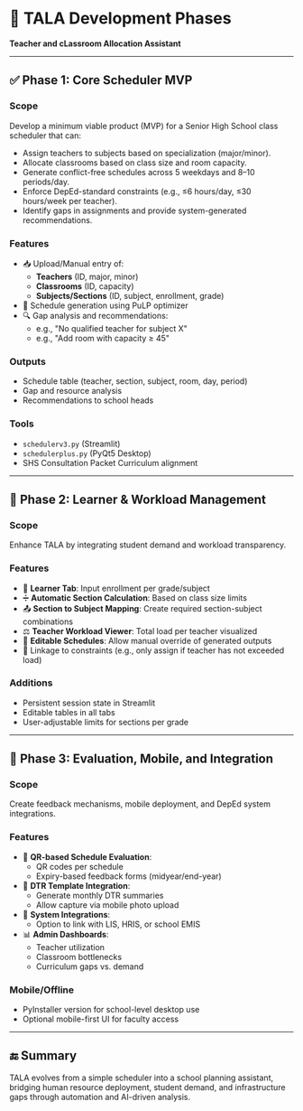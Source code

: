 
# 📘 TALA Development Phases  
**Teacher and cLassroom Allocation Assistant**

---

## ✅ Phase 1: Core Scheduler MVP

### Scope
Develop a minimum viable product (MVP) for a Senior High School class scheduler that can:
- Assign teachers to subjects based on specialization (major/minor).
- Allocate classrooms based on class size and room capacity.
- Generate conflict-free schedules across 5 weekdays and 8–10 periods/day.
- Enforce DepEd-standard constraints (e.g., ≤6 hours/day, ≤30 hours/week per teacher).
- Identify gaps in assignments and provide system-generated recommendations.

### Features
- 📥 Upload/Manual entry of:
  - **Teachers** (ID, major, minor)
  - **Classrooms** (ID, capacity)
  - **Subjects/Sections** (ID, subject, enrollment, grade)
- 🧠 Schedule generation using PuLP optimizer
- 🔍 Gap analysis and recommendations:
  - e.g., "No qualified teacher for subject X"
  - e.g., "Add room with capacity ≥ 45"

### Outputs
- Schedule table (teacher, section, subject, room, day, period)
- Gap and resource analysis
- Recommendations to school heads

### Tools
- `schedulerv3.py` (Streamlit)
- `schedulerplus.py` (PyQt5 Desktop)
- SHS Consultation Packet Curriculum alignment

---

## 🚧 Phase 2: Learner & Workload Management

### Scope
Enhance TALA by integrating student demand and workload transparency.

### Features
- 🧮 **Learner Tab**: Input enrollment per grade/subject
- ➗ **Automatic Section Calculation**: Based on class size limits
- 📤 **Section to Subject Mapping**: Create required section-subject combinations
- ⚖️ **Teacher Workload Viewer**: Total load per teacher visualized
- 📝 **Editable Schedules**: Allow manual override of generated outputs
- 📎 Linkage to constraints (e.g., only assign if teacher has not exceeded load)

### Additions
- Persistent session state in Streamlit
- Editable tables in all tabs
- User-adjustable limits for sections per grade

---

## 🚀 Phase 3: Evaluation, Mobile, and Integration

### Scope
Create feedback mechanisms, mobile deployment, and DepEd system integrations.

### Features
- 📲 **QR-based Schedule Evaluation**:
  - QR codes per schedule
  - Expiry-based feedback forms (midyear/end-year)
- 🧾 **DTR Template Integration**:
  - Generate monthly DTR summaries
  - Allow capture via mobile photo upload
- 📡 **System Integrations**:
  - Option to link with LIS, HRIS, or school EMIS
- 📊 **Admin Dashboards**:
  - Teacher utilization
  - Classroom bottlenecks
  - Curriculum gaps vs. demand

### Mobile/Offline
- PyInstaller version for school-level desktop use
- Optional mobile-first UI for faculty access

---

## 🔚 Summary
TALA evolves from a simple scheduler into a school planning assistant, bridging human resource deployment, student demand, and infrastructure gaps through automation and AI-driven analysis.

